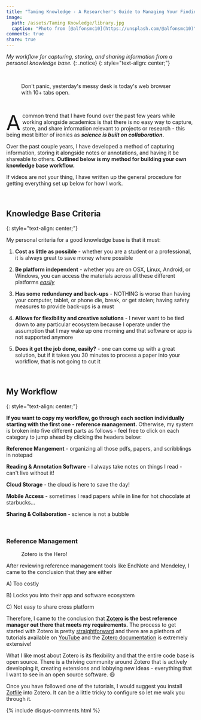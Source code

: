 ```yaml
---
title: "Taming Knowledge - A Researcher's Guide to Managing Your Findings"
image:
  path: /assets/Taming Knowledge/library.jpg
  caption: "Photo from [@alfonsmc10](https://unsplash.com/@alfonsmc10)"
comments: true
share: true
---
```


*My workflow for capturing, storing, and sharing information from a personal knowledge base.*
{: .notice}
{: style="text-align: center;"}

&nbsp;

<figure class="align-center">
  <img src="{{ '/assets/Taming Knowledge/einstein.jpg' | absolute_url }}" alt="">
  <figcaption>Don't panic, yesterday's messy desk is today's web browser with 10+ tabs open.</figcaption>
</figure>

&nbsp;

<span class="dropcap" style="float: left; font-size: 55px; line-height: 1; margin-right: 5px; height: 50px;">A<span style="display: inline; height: 66px;"></span></span> common trend that I have found over the past few years while working alongside academics is that there is no easy way to capture, store, and share information relevant to projects or research - this being most bitter of ironies as ***science is built on collaboration.***

Over the past couple years, I have developed a method of capturing information, storing it alongside notes or annotations, and having it be shareable to others. **Outlined below is my method for building your own knowledge base workflow.**



If videos are not your thing, I have written up the general procedure for getting everything set up below for how I work.

&nbsp;
##  Knowledge Base Criteria
{: style="text-align: center;"}

My personal criteria for a good knowledge base is that it must:

1. **Cost as little as possible** - whether you are a student or a professional, it is always great to save money where possible

2. **Be platform independent** - whether you are on OSX, Linux, Android, or Windows, you can access the materials across all these different platforms *<u>easily</u>*

3. **Has some redundancy and back-ups** - NOTHING is worse than having your computer, tablet, or phone die, break, or get stolen; having safety measures to provide back-ups is a must

4. **Allows for flexibility and creative solutions** - I never want to be tied down to any particular ecosystem because I operate under the assumption that I may wake up one morning and that software or app is not supported anymore

5. **Does it get the job done, easily?** - one can come up with a great solution, but if it takes you 30 minutes to process a paper into your workflow, that is not going to cut it

&nbsp;
## My Workflow
{: style="text-align: center;"}

**If you want to copy my workflow, go through each section individually starting with the first one - reference management.** Otherwise, my system is broken into five different parts as follows - feel free to click on each category to jump ahead by clicking the headers below:

**Reference Mangement** - organizing all those pdfs, papers, and scribblings in notepad

**Reading & Annotation Software** - I always take notes on things I read - can't live without it!

**Cloud Storage** - the cloud is here to save the day!

**Mobile Access** - sometimes I read papers while in line for hot chocolate at starbucks...

**Sharing & Collaboration** - science is not a bubble

&nbsp;
### Reference Management

<figure class="align-center">
  <img src="{{ '/assets/Taming Knowledge/zotero.png' | absolute_url }}" alt="">
  <figcaption>Zotero is the Hero!</figcaption>
</figure>

After reviewing reference management tools like EndNote and Mendeley, I came to the conclusion that they are either

A) Too costly

B) Locks you into their app and software ecosystem

C) Not easy to share cross platform

Therefore, I came to the conclusion that **[Zotero](https://www.zotero.org) is the best reference manager out there that meets my requirements.** The process to get started with Zotero is pretty [straightforward](https://www.zotero.org/support/quick_start_guide) and there are a plethora of tutorials available on [YouTube](https://www.youtube.com/results?search_query=zotero+set-up) and the [Zotero documentation](https://www.zotero.org/support/) is extremely extensive!

What I like most about Zotero is its flexibility and that the entire code base is open source. There is a thriving community around Zotero that is actively developing it, creating extensions and lobbying new ideas - everything that I want to see in an open source software. :smiley:

Once you have followed one of the tutorials, I would suggest you install [Zotfile](http://zotfile.com) into Zotero. It can be a little tricky to configure so let me walk you through it.



{% include disqus-comments.html %}
